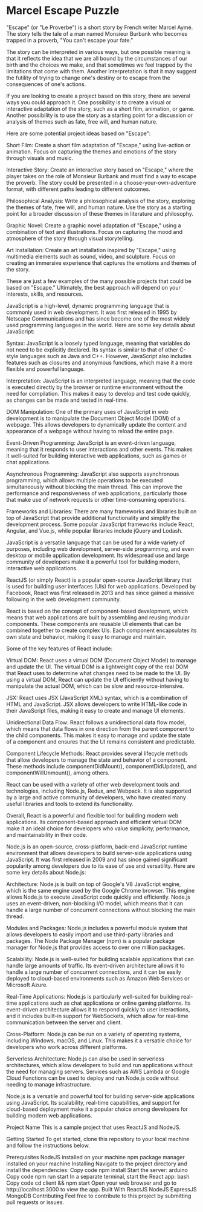 # Marcel  Escape Puzzle 

"Escape" (or "Le Proverbe") is a short story by French writer Marcel Aymé. The story tells the tale of a man named Monsieur Burbank who becomes trapped in a proverb, "You can't escape your fate."

The story can be interpreted in various ways, but one possible meaning is that it reflects the idea that we are all bound by the circumstances of our birth and the choices we make, and that sometimes we feel trapped by the limitations that come with them. Another interpretation is that it may suggest the futility of trying to change one's destiny or to escape from the consequences of one's actions.

If you are looking to create a project based on this story, there are several ways you could approach it. One possibility is to create a visual or interactive adaptation of the story, such as a short film, animation, or game. Another possibility is to use the story as a starting point for a discussion or analysis of themes such as fate, free will, and human nature.

Here are some potential project ideas based on "Escape":

Short Film: Create a short film adaptation of "Escape," using live-action or animation. Focus on capturing the themes and emotions of the story through visuals and music.

Interactive Story: Create an interactive story based on "Escape," where the player takes on the role of Monsieur Burbank and must find a way to escape the proverb. The story could be presented in a choose-your-own-adventure format, with different paths leading to different outcomes.

Philosophical Analysis: Write a philosophical analysis of the story, exploring the themes of fate, free will, and human nature. Use the story as a starting point for a broader discussion of these themes in literature and philosophy.

Graphic Novel: Create a graphic novel adaptation of "Escape," using a combination of text and illustrations. Focus on capturing the mood and atmosphere of the story through visual storytelling.

Art Installation: Create an art installation inspired by "Escape," using multimedia elements such as sound, video, and sculpture. Focus on creating an immersive experience that captures the emotions and themes of the story.

These are just a few examples of the many possible projects that could be based on "Escape." Ultimately, the best approach will depend on your interests, skills, and resources.


JavaScript is a high-level, dynamic programming language that is commonly used in web development. It was first released in 1995 by Netscape Communications and has since become one of the most widely used programming languages in the world. Here are some key details about JavaScript:

Syntax: JavaScript is a loosely typed language, meaning that variables do not need to be explicitly declared. Its syntax is similar to that of other C-style languages such as Java and C++. However, JavaScript also includes features such as closures and anonymous functions, which make it a more flexible and powerful language.

Interpretation: JavaScript is an interpreted language, meaning that the code is executed directly by the browser or runtime environment without the need for compilation. This makes it easy to develop and test code quickly, as changes can be made and tested in real-time.

DOM Manipulation: One of the primary uses of JavaScript in web development is to manipulate the Document Object Model (DOM) of a webpage. This allows developers to dynamically update the content and appearance of a webpage without having to reload the entire page.

Event-Driven Programming: JavaScript is an event-driven language, meaning that it responds to user interactions and other events. This makes it well-suited for building interactive web applications, such as games or chat applications.

Asynchronous Programming: JavaScript also supports asynchronous programming, which allows multiple operations to be executed simultaneously without blocking the main thread. This can improve the performance and responsiveness of web applications, particularly those that make use of network requests or other time-consuming operations.

Frameworks and Libraries: There are many frameworks and libraries built on top of JavaScript that provide additional functionality and simplify the development process. Some popular JavaScript frameworks include React, Angular, and Vue.js, while popular libraries include jQuery and Lodash.

JavaScript is a versatile language that can be used for a wide variety of purposes, including web development, server-side programming, and even desktop or mobile application development. Its widespread use and large community of developers make it a powerful tool for building modern, interactive web applications.



ReactJS (or simply React) is a popular open-source JavaScript library that is used for building user interfaces (UIs) for web applications. Developed by Facebook, React was first released in 2013 and has since gained a massive following in the web development community.

React is based on the concept of component-based development, which means that web applications are built by assembling and reusing modular components. These components are reusable UI elements that can be combined together to create complex UIs. Each component encapsulates its own state and behavior, making it easy to manage and maintain.

Some of the key features of React include:

Virtual DOM: React uses a virtual DOM (Document Object Model) to manage and update the UI. The virtual DOM is a lightweight copy of the real DOM that React uses to determine what changes need to be made to the UI. By using a virtual DOM, React can update the UI efficiently without having to manipulate the actual DOM, which can be slow and resource-intensive.

JSX: React uses JSX (JavaScript XML) syntax, which is a combination of HTML and JavaScript. JSX allows developers to write HTML-like code in their JavaScript files, making it easy to create and manage UI elements.

Unidirectional Data Flow: React follows a unidirectional data flow model, which means that data flows in one direction from the parent component to the child components. This makes it easy to manage and update the state of a component and ensures that the UI remains consistent and predictable.

Component Lifecycle Methods: React provides several lifecycle methods that allow developers to manage the state and behavior of a component. These methods include componentDidMount(), componentDidUpdate(), and componentWillUnmount(), among others.

React can be used with a variety of other web development tools and technologies, including Node.js, Redux, and Webpack. It is also supported by a large and active community of developers, who have created many useful libraries and tools to extend its functionality.

Overall, React is a powerful and flexible tool for building modern web applications. Its component-based approach and efficient virtual DOM make it an ideal choice for developers who value simplicity, performance, and maintainability in their code.



Node.js is an open-source, cross-platform, back-end JavaScript runtime environment that allows developers to build server-side applications using JavaScript. It was first released in 2009 and has since gained significant popularity among developers due to its ease of use and versatility. Here are some key details about Node.js:

Architecture: Node.js is built on top of Google's V8 JavaScript engine, which is the same engine used by the Google Chrome browser. This engine allows Node.js to execute JavaScript code quickly and efficiently. Node.js uses an event-driven, non-blocking I/O model, which means that it can handle a large number of concurrent connections without blocking the main thread.

Modules and Packages: Node.js includes a powerful module system that allows developers to easily import and use third-party libraries and packages. The Node Package Manager (npm) is a popular package manager for Node.js that provides access to over one million packages.

Scalability: Node.js is well-suited for building scalable applications that can handle large amounts of traffic. Its event-driven architecture allows it to handle a large number of concurrent connections, and it can be easily deployed to cloud-based environments such as Amazon Web Services or Microsoft Azure.

Real-Time Applications: Node.js is particularly well-suited for building real-time applications such as chat applications or online gaming platforms. Its event-driven architecture allows it to respond quickly to user interactions, and it includes built-in support for WebSockets, which allow for real-time communication between the server and client.

Cross-Platform: Node.js can be run on a variety of operating systems, including Windows, macOS, and Linux. This makes it a versatile choice for developers who work across different platforms.

Serverless Architecture: Node.js can also be used in serverless architectures, which allow developers to build and run applications without the need for managing servers. Services such as AWS Lambda or Google Cloud Functions can be used to deploy and run Node.js code without needing to manage infrastructure.

Node.js is a versatile and powerful tool for building server-side applications using JavaScript. Its scalability, real-time capabilities, and support for cloud-based deployment make it a popular choice among developers for building modern web applications.


Project Name
This is a sample project that uses ReactJS and NodeJS.

Getting Started
To get started, clone this repository to your local machine and follow the instructions below.

Prerequisites
NodeJS installed on your machine
npm package manager installed on your machine
Installing
Navigate to the project directory and install the dependencies:
Copy code
npm install
Start the server:
arduino
Copy code
npm run start
In a separate terminal, start the React app:
bash
Copy code
cd client && npm start
Open your web browser and go to http://localhost:3000 to view the app.
Built With
ReactJS
NodeJS
ExpressJS
MongoDB
Contributing
Feel free to contribute to this project by submitting pull requests or issues.










